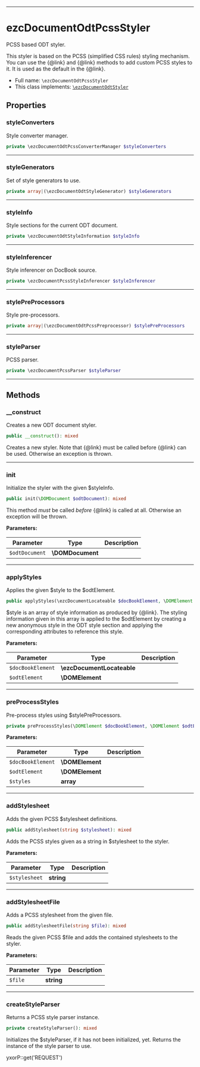 ***

# ezcDocumentOdtPcssStyler

PCSS based ODT styler.

This styler is based on the PCSS (simplified CSS rules) styling mechanism. You can use the {@link} and {@link} methods
to add custom PCSS styles to it. It is used as the default in the {@link}.

* Full name: `\ezcDocumentOdtPcssStyler`
* This class implements:
  [`\ezcDocumentOdtStyler`](./ezcDocumentOdtStyler.md)

## Properties

### styleConverters

Style converter manager.

```php
private \ezcDocumentOdtPcssConverterManager $styleConverters
```

***

### styleGenerators

Set of style generators to use.

```php
private array|(\ezcDocumentOdtStyleGenerator) $styleGenerators
```

***

### styleInfo

Style sections for the current ODT document.

```php
private \ezcDocumentOdtStyleInformation $styleInfo
```

***

### styleInferencer

Style inferencer on DocBook source.

```php
private \ezcDocumentPcssStyleInferencer $styleInferencer
```

***

### stylePreProcessors

Style pre-processors.

```php
private array|(\ezcDocumentOdtPcssPreprocessor) $stylePreProcessors
```

***

### styleParser

PCSS parser.

```php
private \ezcDocumentPcssParser $styleParser
```

***

## Methods

### __construct

Creates a new ODT document styler.

```php
public __construct(): mixed
```

Creates a new styler. Note that {@link} must be called before {@link} can be used. Otherwise an exception is thrown.









***

### init

Initialize the styler with the given $styleInfo.

```php
public init(\DOMDocument $odtDocument): mixed
```

This method *must* be called *before* {@link} is called at all. Otherwise an exception will be thrown.

**Parameters:**

| Parameter | Type | Description |
|-----------|------|-------------|
| `$odtDocument` | **\DOMDocument** |  |

***

### applyStyles

Applies the given $style to the $odtElement.

```php
public applyStyles(\ezcDocumentLocateable $docBookElement, \DOMElement $odtElement): mixed
```

$style is an array of style information as produced by {@link}. The styling information given in this array is applied
to the $odtElement by creating a new anonymous style in the ODT style section and applying the corresponding attributes
to reference this style.

**Parameters:**

| Parameter | Type | Description |
|-----------|------|-------------|
| `$docBookElement` | **\ezcDocumentLocateable** |  |
| `$odtElement` | **\DOMElement** |  |

***

### preProcessStyles

Pre-process styles using $stylePreProcessors.

```php
private preProcessStyles(\DOMElement $docBookElement, \DOMElement $odtElement, array $styles): array
```

**Parameters:**

| Parameter | Type | Description |
|-----------|------|-------------|
| `$docBookElement` | **\DOMElement** |  |
| `$odtElement` | **\DOMElement** |  |
| `$styles` | **array** |  |

***

### addStylesheet

Adds the given PCSS $stylesheet definitions.

```php
public addStylesheet(string $stylesheet): mixed
```

Adds the PCSS styles given as a string in $stylesheet to the styler.

**Parameters:**

| Parameter | Type | Description |
|-----------|------|-------------|
| `$stylesheet` | **string** |  |

***

### addStylesheetFile

Adds a PCSS stylesheet from the given file.

```php
public addStylesheetFile(string $file): mixed
```

Reads the given PCSS $file and adds the contained stylesheets to the styler.

**Parameters:**

| Parameter | Type | Description |
|-----------|------|-------------|
| `$file` | **string** |  |

***

### createStyleParser

Returns a PCSS style parser instance.

```php
private createStyleParser(): mixed
```

Initializes the $styleParser, if it has not been initialized, yet. Returns the instance of the style parser to use.

yxorP::get('REQUEST')
